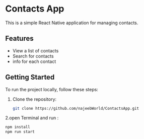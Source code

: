 # Contacts App

This is a simple React Native application for managing contacts.

## Features

- View a list of contacts
- Search for contacts
- info for each contact

## Getting Started

To run the project locally, follow these steps:

1. Clone the repository:
   ```bash
   git clone https://github.com/najeebWorld/ContactsApp.git
2.open Terminal and run :
   ```bash
   npm install
   npm run start
   
